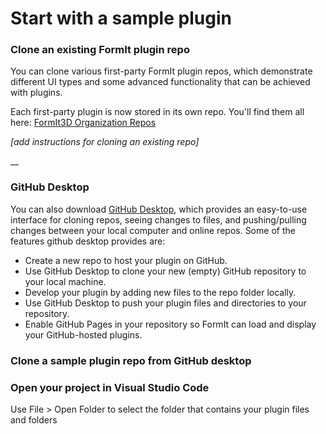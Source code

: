 # Start with a sample plugin

### Clone an existing FormIt plugin repo

You can clone various first-party FormIt plugin repos, which demonstrate different UI types and some advanced functionality that can be achieved with plugins.

Each first-party plugin is now stored in its own repo. You'll find them all here: [FormIt3D Organization Repos](https://github.com/FormIt3D)

_\[add instructions for cloning an existing repo]_

__

### GitHub Desktop

You can also download [GitHub Desktop](https://desktop.github.com), which provides an easy-to-use interface for cloning repos, seeing changes to files, and pushing/pulling changes between your local computer and online repos. Some of the features github desktop provides are:

* Create a new repo to host your plugin on GitHub.
* Use GitHub Desktop to clone your new (empty) GitHub repository to your local machine.
* Develop your plugin by adding new files to the repo folder locally.
* Use GitHub Desktop to push your plugin files and directories to your repository.
* Enable GitHub Pages in your repository so FormIt can load and display your GitHub-hosted plugins.



### Clone a sample plugin repo from GitHub desktop





### Open your project in Visual Studio Code

Use File > Open Folder to select the folder that contains your plugin files and folders

